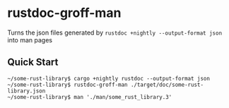 # rustdoc-groff-man
Turns the json files generated by `rustdoc +nightly --output-format json` into man pages

## Quick Start
```console
~/some-rust-library$ cargo +nightly rustdoc --output-format json
~/some-rust-library$ rustdoc-groff-man ./target/doc/some-rust-library.json
~/some-rust-library$ man './man/some_rust_library.3'
```

